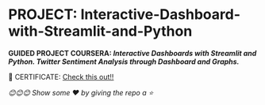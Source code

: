 # PROJECT: Interactive-Dashboard-with-Streamlit-and-Python

**GUIDED PROJECT COURSERA: 
*Interactive Dashboards with Streamlit and Python. Twitter Sentiment Analysis through Dashboard and Graphs.*** 

🌷 CERTIFICATE: [Check this out!!](https://coursera.org/share/8704973dc7bd303bc6275944c8e04aac)

*😊😊😊 Show some :heart: by giving the repo a ⭐*


